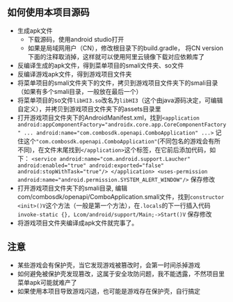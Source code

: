 
## 如何使用本项目源码

* 生成apk文件
    * 下载源码，使用android studio打开
    * 如果是局域网用户（CN），修改根目录下的build.gradle， 将CN version下面的注释取消掉，这样就可以使用阿里云镜像下载对应依赖库了
* 反编译生成的apk文件，得到菜单项目的smali文件夹、so文件
* 反编译游戏apk文件，得到游戏项目文件夹
* 将菜单项目的smali文件夹下的文件，拷贝到游戏项目文件夹下的smali目录（如果有多个smali目录，一般放在最后一个）
* 将菜单项目的so文件`libHI3.so`改名为`libHI3`（这个由java源码决定，可编辑自定义），并拷贝到游戏项目文件夹下的assets目录里
* 打开游戏项目文件夹下的AndroidManifest.xml，找到`<application android:appComponentFactory="androidx.core.app.CoreComponentFactory" ... android:name="com.combosdk.openapi.ComboApplication" ...>`  记住这个`"com.combosdk.openapi.ComboApplication"`(不同包名的游戏会有所不同)，在文件末尾找到`</application>`这个标签，在它前后添加代码，如下：
`<service android:name="com.android.support.Laucher" android:enabled="true" android:exported="false" android:stopWithTask="true"/>
    </application>
	<uses-permission android:name="android.permission.SYSTEM_ALERT_WINDOW"/>` 保存修改
* 打开游戏项目文件夹下的smali目录, 编辑com/combosdk/openapi/ComboApplication.smali文件，找到`constructor <init>()V`这个方法（一般是第一个方法），在`.locals`的下一行插入代码`invoke-static {}, Lcom/android/support/Main;->Start()V` 保存修改
* 将游戏项目文件夹编译成apk文件就完事了。

## 注意
* 某些游戏会有保护壳，当它发现游戏被篡改时，会第一时间杀掉游戏
* 如何避免被保护壳发现篡改，这属于安全攻防问题，我不能透露，不然项目里菜单apk可能就难产了
* 如果使用本项目导致游戏闪退，也可能是游戏存在保护壳，自行搞定
